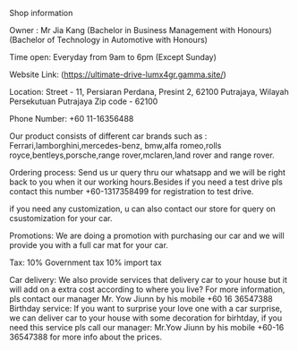 Shop information

Owner : Mr Jia Kang (Bachelor in Business Management with Honours)
                    (Bachelor of Technology in Automotive with Honours) 

Time open: Everyday from 9am to 6pm (Except Sunday)

Website Link: (https://ultimate-drive-lumx4gr.gamma.site/)

Location: Street - 11, Persiaran Perdana, Presint 2, 62100 Putrajaya, Wilayah Persekutuan Putrajaya Zip code - 62100

Phone Number: +60 11-16356488

Our product consists of different car brands such as : Ferrari,lamborghini,mercedes-benz, bmw,alfa romeo,rolls royce,bentleys,porsche,range rover,mclaren,land rover and range rover.

Ordering process: Send us ur query thru our whatsapp and we will be right back to you when it our working hours.Besides if you need a test drive pls contact this number +60-1317358499 for registration to test drive.

if you need any customization, u can also contact our store for query on csustomization for your car.

Promotions: We are doing a promotion with purchasing our car and we will provide you with a full car mat for your car.

Tax: 10% Government tax
     10% import tax

Car delivery: We also provide services that delivery car to your house but it will add on a extra cost according to where you live? For more information, pls contact our manager Mr. Yow Jiunn by his mobile +60 16 36547388
Birthday service: If you want to surprise your love one with a car surprise, we can deliver car to your house with some decoration for birhtday, if you need this service pls call our manager: Mr.Yow Jiunn by his mobile +60-16 36547388 for more info about the prices.



